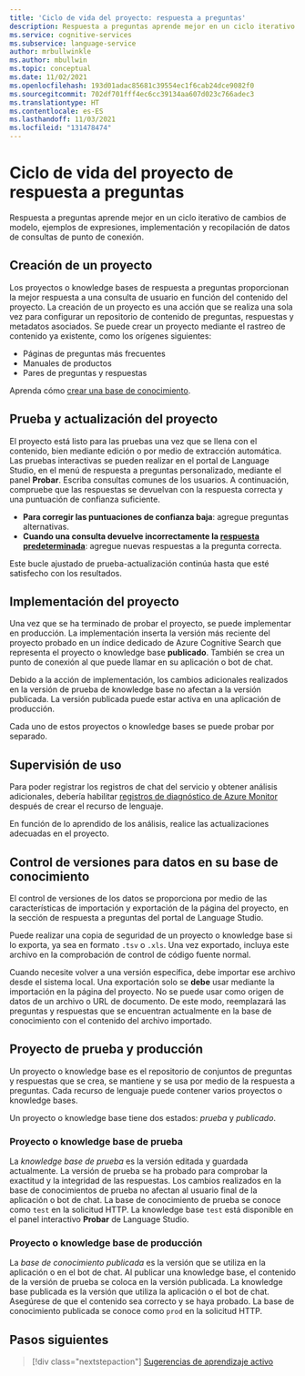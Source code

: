 ```yaml
---
title: 'Ciclo de vida del proyecto: respuesta a preguntas'
description: Respuesta a preguntas aprende mejor en un ciclo iterativo de cambios de modelo, ejemplos de expresiones, implementación y recopilación de datos de consultas de punto de conexión.
ms.service: cognitive-services
ms.subservice: language-service
author: mrbullwinkle
ms.author: mbullwin
ms.topic: conceptual
ms.date: 11/02/2021
ms.openlocfilehash: 193d01adac85681c39554ec1f6cab24dce9082f0
ms.sourcegitcommit: 702df701fff4ec6cc39134aa607d023c766adec3
ms.translationtype: HT
ms.contentlocale: es-ES
ms.lasthandoff: 11/03/2021
ms.locfileid: "131478474"
---
```

# <a name="question-answering-project-lifecycle"></a>Ciclo de vida del proyecto de respuesta a preguntas

Respuesta a preguntas aprende mejor en un ciclo iterativo de cambios de modelo, ejemplos de expresiones, implementación y recopilación de datos de consultas de punto de conexión.

## <a name="creating-a-project"></a>Creación de un proyecto

Los proyectos o knowledge bases de respuesta a preguntas proporcionan la mejor respuesta a una consulta de usuario en función del contenido del proyecto. La creación de un proyecto es una acción que se realiza una sola vez para configurar un repositorio de contenido de preguntas, respuestas y metadatos asociados. Se puede crear un proyecto mediante el rastreo de contenido ya existente, como los orígenes siguientes:

- Páginas de preguntas más frecuentes
- Manuales de productos
- Pares de preguntas y respuestas

Aprenda cómo [crear una base de conocimiento](../how-to/create-test-deploy.md).

## <a name="testing-and-updating-your-project"></a>Prueba y actualización del proyecto

El proyecto está listo para las pruebas una vez que se llena con el contenido, bien mediante edición o por medio de extracción automática. Las pruebas interactivas se pueden realizar en el portal de Language Studio, en el menú de respuesta a preguntas personalizado, mediante el panel **Probar**. Escriba consultas comunes de los usuarios. A continuación, compruebe que las respuestas se devuelvan con la respuesta correcta y una puntuación de confianza suficiente.

* **Para corregir las puntuaciones de confianza baja**: agregue preguntas alternativas.
* **Cuando una consulta devuelve incorrectamente la [respuesta predeterminada](../How-to/change-default-answer.md)**: agregue nuevas respuestas a la pregunta correcta.

Este bucle ajustado de prueba-actualización continúa hasta que esté satisfecho con los resultados.

## <a name="deploy-your-project"></a>Implementación del proyecto

Una vez que se ha terminado de probar el proyecto, se puede implementar en producción. La implementación inserta la versión más reciente del proyecto probado en un índice dedicado de Azure Cognitive Search que representa el proyecto o knowledge base **publicado**. También se crea un punto de conexión al que puede llamar en su aplicación o bot de chat.

Debido a la acción de implementación, los cambios adicionales realizados en la versión de prueba de knowledge base no afectan a la versión publicada. La versión publicada puede estar activa en una aplicación de producción.

Cada uno de estos proyectos o knowledge bases se puede probar por separado.

## <a name="monitor-usage"></a>Supervisión de uso

Para poder registrar los registros de chat del servicio y obtener análisis adicionales, debería habilitar [registros de diagnóstico de Azure Monitor](../how-to/analytics.md) después de crear el recurso de lenguaje.

En función de lo aprendido de los análisis, realice las actualizaciones adecuadas en el proyecto.

## <a name="version-control-for-data-in-your-knowledge-base"></a>Control de versiones para datos en su base de conocimiento

El control de versiones de los datos se proporciona por medio de las características de importación y exportación de la página del proyecto, en la sección de respuesta a preguntas del portal de Language Studio.

Puede realizar una copia de seguridad de un proyecto o knowledge base si lo exporta, ya sea en formato `.tsv` o `.xls`. Una vez exportado, incluya este archivo en la comprobación de control de código fuente normal.

Cuando necesite volver a una versión específica, debe importar ese archivo desde el sistema local. Una exportación solo se **debe** usar mediante la importación en la página del proyecto. No se puede usar como origen de datos de un archivo o URL de documento. De este modo, reemplazará las preguntas y respuestas que se encuentran actualmente en la base de conocimiento con el contenido del archivo importado.

## <a name="test-and-production-project"></a>Proyecto de prueba y producción

Un proyecto o knowledge base es el repositorio de conjuntos de preguntas y respuestas que se crea, se mantiene y se usa por medio de la respuesta a preguntas. Cada recurso de lenguaje puede contener varios proyectos o knowledge bases.

Un proyecto o knowledge base tiene dos estados: *prueba* y *publicado*.

### <a name="test-projectknowledge-base"></a>Proyecto o knowledge base de prueba

La *knowledge base de prueba* es la versión editada y guardada actualmente. La versión de prueba se ha probado para comprobar la exactitud y la integridad de las respuestas. Los cambios realizados en la base de conocimientos de prueba no afectan al usuario final de la aplicación o bot de chat. La base de conocimiento de prueba se conoce como `test` en la solicitud HTTP. La knowledge base `test` está disponible en el panel interactivo **Probar** de Language Studio.

### <a name="production-projectknowledge-base"></a>Proyecto o knowledge base de producción

La *base de conocimiento publicada* es la versión que se utiliza en la aplicación o en el bot de chat. Al publicar una knowledge base, el contenido de la versión de prueba se coloca en la versión publicada. La knowledge base publicada es la versión que utiliza la aplicación o el bot de chat. Asegúrese de que el contenido sea correcto y se haya probado. La base de conocimiento publicada se conoce como `prod` en la solicitud HTTP.

## <a name="next-steps"></a>Pasos siguientes

> [!div class="nextstepaction"]
> [Sugerencias de aprendizaje activo](../tutorials/active-learning.md)